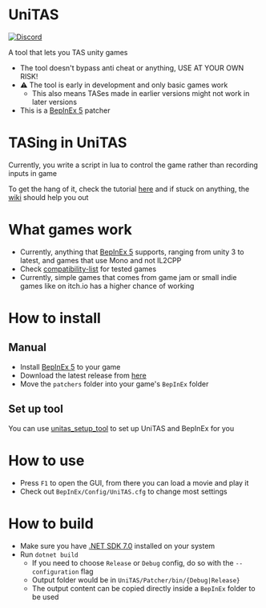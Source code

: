 # UniTAS

[![Discord](https://img.shields.io/discord/1093033615161573490)](https://discord.gg/ddMqdqgPeB)

A tool that lets you TAS unity games

- The tool doesn't bypass anti cheat or anything, USE AT YOUR OWN RISK!
- :warning: The tool is early in development and only basic games work
  - This also means TASes made in earlier versions might not work in later versions
- This is a [BepInEx 5] patcher

# TASing in UniTAS

Currently, you write a script in lua to control the game rather than recording inputs in game

To get the hang of it, check the tutorial [here](https://github.com/Eddio0141/UniTAS/wiki/TAS-Movie-Script-Tutorial) and
if stuck on anything, the [wiki](https://github.com/Eddio0141/UniTAS/wiki) should help you out

# What games work

- Currently, anything that [BepInEx 5] supports, ranging from unity 3 to latest, and games that use Mono and not IL2CPP
- Check [compatibility-list](docs/compatibility-list.md) for tested games
- Currently, simple games that comes from game jam or small indie games like on itch.io has a higher chance of working

# How to install

## Manual

- Install [BepInEx 5] to your game
- Download the latest release from [here](https://github.com/Eddio0141/UniTAS/releases/latest)
- Move the `patchers` folder into your game's `BepInEx` folder

## Set up tool

You can use [unitas_setup_tool](https://github.com/Eddio0141/unitas_setup_tool) to set up UniTAS and BepInEx for you

# How to use

- Press `F1` to open the GUI, from there you can load a movie and play it
- Check out `BepInEx/Config/UniTAS.cfg` to change most settings

# How to build

- Make sure you have [.NET SDK 7.0](https://dotnet.microsoft.com/en-us/download) installed on your system
- Run `dotnet build`
  - If you need to choose `Release` or `Debug` config, do so with the `--configuration` flag
  - Output folder would be in `UniTAS/Patcher/bin/{Debug|Release}`
  - The output content can be copied directly inside a `BepInEx` folder to be used

[BepInEx 5]: https://docs.bepinex.dev/articles/user_guide/installation/index.html
